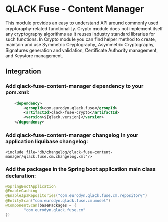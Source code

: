 # QLACK Fuse - Content Manager

This module provides an easy to understand API around commonly used cryptoraphy-related functionality. Crypto module does not implement itself any cryptography algorithms as it reuses industry standard libraries for such functions. In Crypto module you can find helper method to create, maintain and use Symmetric Cryptography, Asymmetric Cryptography, Signatures generation and validation, Certificate Authority management, and Keystore management.

## Integration

### Add qlack-fuse-content-manager dependency to your pom.xml:
```xml
    <dependency>
        <groupId>com.eurodyn.qlack.fuse</groupId>
        <artifactId>qlack-fuse-crypto</artifactId>
        <version>${qlack.version}</version>
    </dependency>
```

### Add qlack-fuse-content-manager changelog in your application liquibase changelog:
```
<include file="db/changelog/qlack-fuse-content-manager/qlack.fuse.cm.changelog.xml"/>
```

### Add the packages in the Spring boot application main class declaration:
```java
@SpringBootApplication
@EnableCaching
@EnableJpaRepositories("com.eurodyn.qlack.fuse.cm.repository")
@EntityScan("com.eurodyn.qlack.fuse.cm.model")
@ComponentScan(basePackages = {
        "com.eurodyn.qlack.fuse.cm"
})
```
